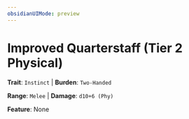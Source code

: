 ```yaml
---
obsidianUIMode: preview
---
```

# Improved Quarterstaff (Tier 2 Physical)

**Trait**: `Instinct` | **Burden**: `Two-Handed`

**Range**: `Melee` | **Damage**: `d10+6 (Phy)`

**Feature**: None
